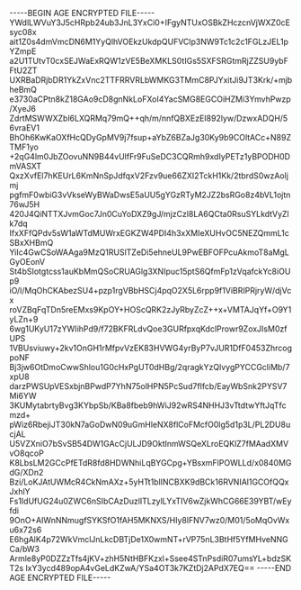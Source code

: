 -----BEGIN AGE ENCRYPTED FILE-----
YWdlLWVuY3J5cHRpb24ub3JnL3YxCi0+IFgyNTUxOSBkZHczcnVjWXZ0cEsyc08x
ait1Z0s4dmVmcDN6M1YyQlhVOEkzUkdpQUFVClp3NW9Tc1c2c1FGLzJEL1pYZmpE
a2U1TUtvT0cxSEJWaExRQW1zVE5BeXMKLS0tIGs5SXFSRGtmRjZZSU9ybFFtU2ZT
UXRBaDRjbDR1YkZxVnc2TTFRRVRLbWMKG3TMmC8PJYxitJi9JT3Krk/+mjbheBmQ
e3730aCPtn8kZ18GAo9cD8gnNkLoFXoI4YacSMG8EGCOiHZMi3YmvhPwzp/XyeJ6
ZdrtMSWWXZbl6LXQRMq79mQ++qh/m/nnfQBXEzEI892lyw/DzwxADQH/56vraEV1
BhOh6KwKaOXfHcQDyGpMV9j7fsup+aYbZ6BZaJg30Ky9b9COltACc+N89ZTMF1yo
+2qG4lm0JbZOovuNN9B44vUlfFr9FuSeDC3CQRmh9xdIyPETz1yBPODH0DmVASXT
QxzXvfEl7hKEUrL6KmNnSpJdfqxV2Fzv9ue66ZXI2TckH1Kk/2tbrdS0wzAoljmj
pgfmF0wbiG3vVkseWyBWaDwsE5aUU5gYGzRTyM2JZ2bsRGo8z4bVL1ojtn76wJ5H
420J4QiNTTXJvmGoc7Jn0CuYoDXZ9gJ/mjzCzl8LA6QCta0RsuSYLkdtVyZlk7dq
IfxXFfQPdv5sW1aWTdMUWrxEGKZW4PDI4h3xXMIeXUHvOC5NEZQmmL1cSBxXHBmQ
YiIc4GwCSoWAAga9MzQ1RUSlTZeDi5ehneUL9PwEBFOFPcuAkmoT8aMgLGyOEonV
St4bSIotgtcss1auKbMmQSoCRUAGlg3XNIpuc15ptS6QfmFp1zVqafckYc8iOUp9
iO/l/MqOhCKAbezSU4+pzp1rgVBbHSCj4pqO2X5L6rpp9f1ViBRIPRjryW/djVcx
roVZBqFqTDn5reEMxs9KpOY+HOScQRK2zJyRbyZcZ++x+VMTAJqYf+O9Y1yLZn+9
6wg1UKyU17zYWIihPd9/f72BKFRLdvQoe3GURfpxqKdclProwr9ZoxJIsM0zfUPS
1VBUsviuwy+2kv1OnGH1rMfpvVzEK83HVWG4yrByP7vJUR1DfF0453ZhrcogpoNF
Bj3jw6OtDmoCwwShlou1G0cHxPgUT0dHBg/2qragkYzQlvygPYCCGcliMb/7xpU8
darzPWSUpVESxbjnBPwdP7YhN75olHPN5PcSud7fIfcb/EayWbSnk2PYSV7Mi6YW
3KUMytabrtyBvg3KYbpSb/KBa8fbeb9hWiJ92wRS4NHHJ3vTtdtwYftJqTfcmzd+
pWiz6RbejiJT30kN7aGoDwN09uGmHleNX8flCoFMcfO0lg5d1p3L/PL2DU8ucjAL
U5VZXniO7bSvSB54DW1GAcCjULJD9OktlnmWSQeXLroEQKlZ7fMAadXMVvO8qcoP
K8LbsLM2GCcPfETdR8fd8HDWNhiLqBYGCpg+YBsxmFlPOWLLd/x0840MGdG/XDn2
Bzi/LoKJAtUWMcR4CkNmAXz+5yHTt1blINCBXK9dBCk16RVNIAl1GCOfQQxJxhlY
Fs1IdUfUG24u0ZWC6nSIbCAzDuzlITLzylLYxTIV6wZjkWhCG66E39YBT/wEyfdi
9OnO+AIWnNNmugfSYKSfO1fAH5MKNXS/HIy8lFNV7wz0/M01/5oMqOvWxu6x72s6
E6hgAlK4p72WkVmclJnLkcDBTjDe1X0wmNT+rVP75nL3BtHf5YfMHveNNGCa/bW3
Armle8yP0DZZzTfs4jKV+zhH5NtHBFKzxl+Ssee4STnPsdiR07umsYL+bdzSKT2s
lxY3ycd489opA4vGeLdKZwA/YSa4OT3k7KZtDj2APdX7EQ==
-----END AGE ENCRYPTED FILE-----
